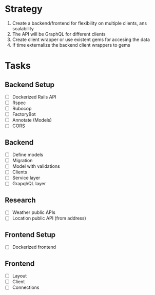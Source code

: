 # Strategy

1. Create a backend/frontend for flexibility on multiple clients, ans scalability
2. The API will be GraphQL for different clients
3. Create client wrapper or use existent gems for accesing the data
4. If time externalize the backend client wrappers to gems

# Tasks

## Backend Setup
- [ ] Dockerized Rails API
- [ ] Rspec
- [ ] Rubocop
- [ ] FactoryBot
- [ ] Annotate (Models)
- [ ] CORS

## Backend
- [ ] Define models
- [ ] Migration
- [ ] Model with validations
- [ ] Clients
- [ ] Service layer
- [ ] GrapqhQL layer

## Research
- [ ] Weather public APIs
- [ ] Location public API (from address)

## Frontend Setup
- [ ] Dockerized frontend

## Frontend
- [ ] Layout
- [ ] Client
- [ ] Connections
